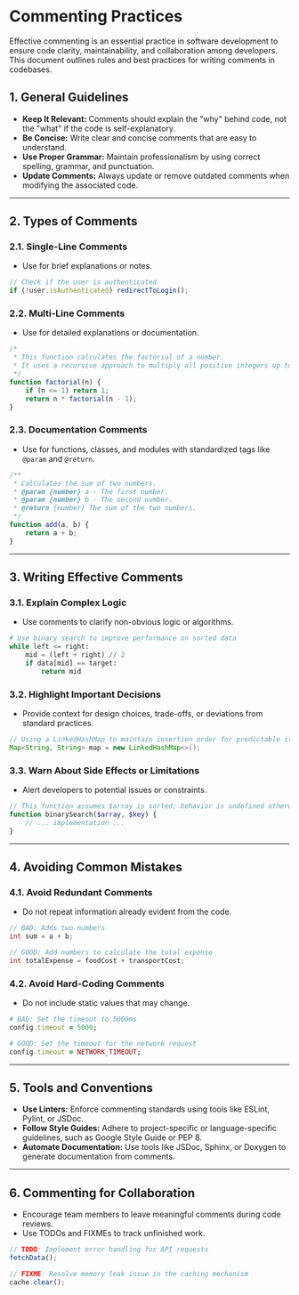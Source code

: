 # Commenting Practices

Effective commenting is an essential practice in software development to ensure code clarity, maintainability, and collaboration among developers. This document outlines rules and best practices for writing comments in codebases.

## 1. General Guidelines

- **Keep It Relevant:** Comments should explain the "why" behind code, not the "what" if the code is self-explanatory.
- **Be Concise:** Write clear and concise comments that are easy to understand.
- **Use Proper Grammar:** Maintain professionalism by using correct spelling, grammar, and punctuation.
- **Update Comments:** Always update or remove outdated comments when modifying the associated code.

---

## 2. Types of Comments

### 2.1. Single-Line Comments

- Use for brief explanations or notes.

```javascript
// Check if the user is authenticated
if (!user.isAuthenticated) redirectToLogin();
```

### 2.2. Multi-Line Comments

- Use for detailed explanations or documentation.

```javascript
/*
 * This function calculates the factorial of a number.
 * It uses a recursive approach to multiply all positive integers up to the given number.
 */
function factorial(n) {
    if (n <= 1) return 1;
    return n * factorial(n - 1);
}
```

### 2.3. Documentation Comments

- Use for functions, classes, and modules with standardized tags like `@param` and `@return`.

```javascript
/**
 * Calculates the sum of two numbers.
 * @param {number} a - The first number.
 * @param {number} b - The second number.
 * @return {number} The sum of the two numbers.
 */
function add(a, b) {
    return a + b;
}
```

---

## 3. Writing Effective Comments

### 3.1. Explain Complex Logic

- Use comments to clarify non-obvious logic or algorithms.

```python
# Use binary search to improve performance on sorted data
while left <= right:
    mid = (left + right) // 2
    if data[mid] == target:
        return mid
```

### 3.2. Highlight Important Decisions

- Provide context for design choices, trade-offs, or deviations from standard practices.

```java
// Using a LinkedHashMap to maintain insertion order for predictable iteration
Map<String, String> map = new LinkedHashMap<>();
```

### 3.3. Warn About Side Effects or Limitations

- Alert developers to potential issues or constraints.

```php
// This function assumes $array is sorted; behavior is undefined otherwise.
function binarySearch($array, $key) {
    // ... implementation ...
}
```

---

## 4. Avoiding Common Mistakes

### 4.1. Avoid Redundant Comments

- Do not repeat information already evident from the code.

```c++
// BAD: Adds two numbers
int sum = a + b;

// GOOD: Add numbers to calculate the total expense
int totalExpense = foodCost + transportCost;
```

### 4.2. Avoid Hard-Coding Comments

- Do not include static values that may change.

```ruby
# BAD: Set the timeout to 5000ms
config.timeout = 5000;

# GOOD: Set the timeout for the network request
config.timeout = NETWORK_TIMEOUT;
```

---

## 5. Tools and Conventions

- **Use Linters:** Enforce commenting standards using tools like ESLint, Pylint, or JSDoc.
- **Follow Style Guides:** Adhere to project-specific or language-specific guidelines, such as Google Style Guide or PEP 8.
- **Automate Documentation:** Use tools like JSDoc, Sphinx, or Doxygen to generate documentation from comments.

---

## 6. Commenting for Collaboration

- Encourage team members to leave meaningful comments during code reviews.
- Use TODOs and FIXMEs to track unfinished work.

```typescript
// TODO: Implement error handling for API requests
fetchData();

// FIXME: Resolve memory leak issue in the caching mechanism
cache.clear();
```

